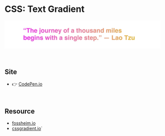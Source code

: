 # CSS: Text Gradient
[![screenshot](./images/readme.webp)](https://codepen.io/jsohndata/pen/wvyxoYd)

<br>

## Site
* 👉 [CodePen.io](https://codepen.io/jsohndata/pen/wvyxoYdZ)

<br>

## Resource
* [fossheim.io](https://fossheim.io/writing/posts/css-text-gradient/)
* [cssgradient.io](https://cssgradient.io/blog/css-gradient-text/)`
